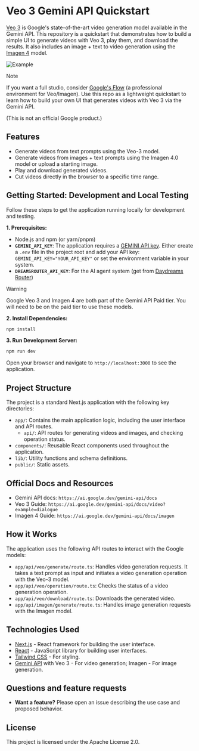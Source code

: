 # Veo 3 Gemini API Quickstart

[Veo 3](https://ai.google.dev/gemini-api/docs/video) is Google's state-of-the-art video generation model available in the Gemini API. This repository is a quickstart that demonstrates how to build a simple UI to generate videos with Veo 3, play them, and download the results. It also includes an image + text to video generation using the [Imagen 4](https://ai.google.dev/gemini-api/docs/imagen) model.

![Example](./public/example.png)

> [!NOTE]  
> If you want a full studio, consider [Google's Flow](https://labs.google/fx/tools/flow) (a professional environment for Veo/Imagen). Use this repo as a lightweight quickstart to learn how to build your own UI that generates videos with Veo 3 via the Gemini API.

(This is not an official Google product.)

## Features

-   Generate videos from text prompts using the Veo-3 model.
-   Generate videos from images + text prompts using the Imagen 4.0 model or upload a starting image.
-   Play and download generated videos.
-   Cut videos directly in the browser to a specific time range.

## Getting Started: Development and Local Testing

Follow these steps to get the application running locally for development and testing.

**1. Prerequisites:**

-   Node.js and npm (or yarn/pnpm)
-   **`GEMINI_API_KEY`**: The application requires a [GEMINI API key](https://aistudio.google.com/app/apikey). Either create a `.env` file in the project root and add your API key: `GEMINI_API_KEY="YOUR_API_KEY"` or set the environment variable in your system.
-   **`DREAMSROUTER_API_KEY`**: For the AI agent system (get from [Daydreams Router](https://router.daydreams.systems/))

> [!WARNING]  
> Google Veo 3 and Imagen 4 are both part of the Gemini API Paid tier. You will need to be on the paid tier to use these models.

**2. Install Dependencies:**

```bash
npm install
```

**3. Run Development Server:**

```bash
npm run dev
```

Open your browser and navigate to `http://localhost:3000` to see the application.

## Project Structure

The project is a standard Next.js application with the following key directories:

-   `app/`: Contains the main application logic, including the user interface and API routes.
    -   `api/`: API routes for generating videos and images, and checking operation status.
-   `components/`: Reusable React components used throughout the application.
-   `lib/`: Utility functions and schema definitions.
-   `public/`: Static assets.

## Official Docs and Resources

-   Gemini API docs: `https://ai.google.dev/gemini-api/docs`
-   Veo 3 Guide: `https://ai.google.dev/gemini-api/docs/video?example=dialogue`
-   Imagen 4 Guide: `https://ai.google.dev/gemini-api/docs/imagen`

## How it Works

The application uses the following API routes to interact with the Google models:

-   `app/api/veo/generate/route.ts`:  Handles video generation requests. It takes a text prompt as input and initiates a video generation operation with the Veo-3 model.
-   `app/api/veo/operation/route.ts`: Checks the status of a video generation operation.
-   `app/api/veo/download/route.ts`:  Downloads the generated video.
-   `app/api/imagen/generate/route.ts`: Handles image generation requests with the Imagen model.

## Technologies Used

-   [Next.js](https://nextjs.org/) - React framework for building the user interface.
-   [React](https://reactjs.org/) - JavaScript library for building user interfaces.
-   [Tailwind CSS](https://tailwindcss.com/) - For styling.
-   [Gemini API](https://ai.google.dev/gemini-api/docs) with Veo 3 - For video generation; Imagen - For image generation.

## Questions and feature requests

-   **Want a feature?** Please open an issue describing the use case and proposed behavior.

## License

This project is licensed under the Apache License 2.0.
